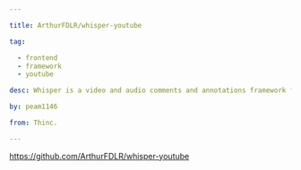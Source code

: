 ```yaml
---

title: ArthurFDLR/whisper-youtube 

tag: 

  - frontend
  - framework
  - youtube 

desc: Whisper is a video and audio comments and annotations framework for YouTube videos. 

by: peam1146 

from: Thinc. 

---
```




https://github.com/ArthurFDLR/whisper-youtube 

